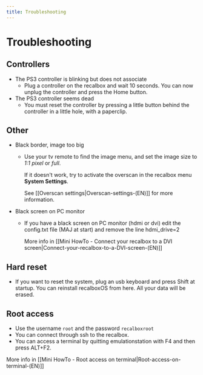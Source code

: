 ```yaml
---
title: Troubleshooting
---
```


# Troubleshooting

## Controllers

* The PS3 controller is blinking but does not associate
  * Plug a controller on the recalbox and wait 10 seconds. You can now unplug the controller and press the Home button.
* The PS3 controller seems dead
  * You must reset the controller by pressing a little button behind the controller in a little hole, with a paperclip.

## Other

* Black border, image too big
  * Use your tv remote to find the image menu, and set the image size to _1:1 pixel_ or _full_.

    If it doesn't work, try to activate the overscan in the recalbox menu **System Settings**.

    See \[\[Overscan settings\|Overscan-settings-\(EN\)\]\] for more information.
* Black screen on PC monitor
  * If you have a black screen on PC monitor \(hdmi or dvi\) edit the config.txt file \(MAJ at start\) and remove the line hdmi\_drive=2

    More info in \[\[Mini HowTo - Connect your recalbox to a DVI screen\|Connect-your-recalbox-to-a-DVI-screen-\(EN\)\]\]

## Hard reset

* If you want to reset the system, plug an usb keyboard and press Shift at startup. You can reinstall recalboxOS from here. All your data will be erased.

## Root access

* Use the username `root` and the password `recalboxroot`
* You can connect through ssh to the recalbox.
* You can access a terminal by quitting emulationstation with F4 and then press ALT+F2.

More info in \[\[Mini HowTo - Root access on terminal\|Root-access-on-terminal-\(EN\)\]\]


